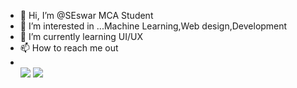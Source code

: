 - 👋 Hi, I’m @SEswar MCA Student
- 👀 I’m interested in ...Machine Learning,Web design,Development
- 🌱 I’m currently learning UI/UX
- 📫 How to reach me out
- </br > [<img src="https://img.shields.io/badge/Gmail-D14836?style=for-the-badge&logo=gmail&logoColor=white" />](seswar8180@gmail.com) [<img src="https://img.shields.io/badge/LinkedIn-0077B5?style=for-the-badge&logo=linkedin&logoColor=white" />](https://www.linkedin.com/in/eswar-s-77bb28217)



<!---
SEswar10/SEswar10 is a ✨ special ✨ repository because its `README.md` (this file) appears on your GitHub profile.
You can click the Preview link to take a look at your changes.
--->

